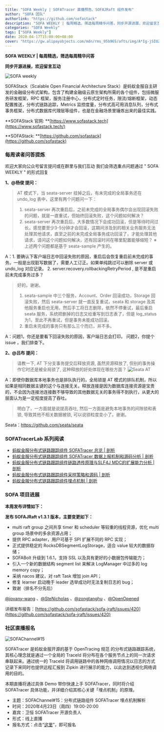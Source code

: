 ```yaml
---
title: "SOFA Weekly | SOFATracer 直播预告、SOFAJRaft 组件发布"
author: "SOFA 团队"
authorlink: "https://github.com/sofastack"
description: "SOFA WEEKLY | 每周精选，筛选每周精华问答，同步开源进展，欢迎留言互动。"
categories: "SOFA Weekly"
tags: ["SOFA Weekly"]
date: 2020-04-17T15:00:00+08:00
cover: "https://gw.alipayobjects.com/mdn/rms_95b965/afts/img/A*Ig-jSIUZWx0AAAAAAAAAAAAAARQnAQ"
---
```


**SOFA WEEKLY | 每周精选，筛选每周精华问答**

**同步开源进展，欢迎留言互动**

![SOFA weekly](https://gw.alipayobjects.com/mdn/rms_95b965/afts/img/A*ARgKS6SuU7YAAAAAAAAAAAAAARQnAQ)

SOFAStack（Scalable Open Financial Architecture Stack）是蚂蚁金服自主研发的金融级分布式架构，包含了构建金融级云原生架构所需的各个组件，包括微服务研发框架，RPC 框架，服务注册中心，分布式定时任务，限流/熔断框架，动态配置推送，分布式链路追踪，Metrics 监控度量，分布式高可用消息队列，分布式事务框架，分布式数据库代理层等组件，也是在金融场景里锤炼出来的最佳实践。

**SOFAStack 官网: **[https://www.sofastack.tech](https://www.sofastack.tech/)

**SOFAStack: **[https://github.com/sofastack](https://github.com/sofastack)

### 每周读者问答提炼

欢迎大家向公众号留言提问或在群里与我们互动
我们会筛选重点问题通过 " SOFA WEEKLY " 的形式回复

**1、@杨俊 提问：**

> AT 模式下，当 seata-server 挂掉之后，有未完成的全局事务还在 undo_log 表中，这里有两个问题问一下：
> 1. seata-server 再次重启后，之前未完成的全局事务偶尔会出现回滚失败的问题，就是一直重试，但始终回滚失败，这个问题如何解决？
> 1. seata-server 再次重启后，大多数情况下会成功回滚，但是等待时间过长，感觉要至少3-5分钟才会回滚，这期间涉及到的相关业务服务无法处理其他请求，直至之前的未完成全局事务成功回滚了，才能处理其他请求，请问这个问题如何解决，还有回滚时间在哪里配置能够缩短？
> ※上述两个问题都是基于 seata-sample 产生的。

A：1.  要确认下客户端日志中回滚失败的原因，重启后会恢复重启前未完成的事务。一般是出现脏写数据了，需要人工订正。如果单纯跳过可以删除 server 或 undo_log 对应记录。
2. server.recovery.rollbackingRetryPeriod , 是不是重启前未完成事务过多？

> 好的，谢谢。
> 1. seata-sample 中三个服务，Account、Order 回滚成功，Storage 回滚失败，然后 seata-server 就一直反复重试，seata 和 storage 及其他服务重启也无用，然后手工将日志删除，依然不停重试，最后重启 seata 服务，系统把删掉的日志又给重写到日志表了，但是 log_status 为1，至此不再重试，但是事务未能成功回滚。
> 1. 重启未完成的事务只有那么三个而已，并不多。

A：问题1，你还是要看下回滚失败的原因，客户端日志会打印。 问题2，你提个 issue ，我们排查下。

**2、@吕布 提问：**

> 请教一下, AT 下分支事务提交后释放资源, 虽然资源释放了, 但别的事务操作它时还是被全局锁了, 这种释放的好处体现在哪些方面？
> ![Seata AT](https://cdn.nlark.com/yuque/0/2020/png/226702/1587118952505-68cf797a-b8e3-493d-bdf5-f69f4c5495f5.png)

A：即使你数据库本地事务也是排队执行的，全局锁是 AT 模式的排队机制，所以如果是相同数据主键的这个与连接无关。释放连接是因为数据库连接资源是宝贵的，不会因为连接池连接数不够导致的其他数据无关的事务得不到执行，从更大的层面认为是一定程度提高了吞吐。

> 明白了，一方面就是说提高吞吐, 然后一方面是避免本地事务的间隙锁和表锁, 导致其他不相关数据被锁, 可以说锁粒度变小了。谢谢。

Seata：<https://github.com/seata/seata>

### SOFATracerLab 系列阅读

- [蚂蚁金服分布式链路跟踪组件 SOFATracer 总览 | 剖析](/blog/sofa-tracer-overview/)
- [蚂蚁金服分布式链路跟踪组件 SOFATracer 数据上报机制和源码分析 | 剖析](/blog/sofa-tracer-response-mechanism/)
- [蚂蚁金服分布式链路跟踪组件链路透传原理与SLF4J MDC的扩展能力分析 | 剖析](/blog/sofa-tracer-unvarnished-transmission-slf4j-mdc/)
- [蚂蚁金服分布式链路跟踪组件采样策略和源码 | 剖析](/blog/sofa-tracer-sampling-tracking-deep-dive/)
- [蚂蚁金服分布式链路跟踪组件埋点机制 | 剖析](/blog/sofa-tracer-event-tracing-deep-dive/)

### **SOFA 项目进展**

**本周发布详情如下：**

**发布 SOFAJRaft v1.3.1 版本，主要变更如下：**

- multi raft group 之间共享 timer 和 scheduler 等较重的线程资源，优化 multi group 场景中的多余资源占用；
- 提供 RPC adapter，用户可基于 SPI 扩展不同的 RPC 实现；
- 正式提供稳定的 RocksDBSegmentLogStorage，适合 value 较大的数据存储；
- SOFABolt 升级到 1.6.1，支持 SSL 以及具有更好的小数据包传输能力；
- 引入一个新的数据结构 segment list 来解决 LogManager 中过多的 log memory copy；
- 采纳 nacos 建议，对 raft Task 增加 join API；
- 修复 learner 启动晚于 leader 选举成功时无法复制日志的 bug；
- 致谢（排名不分先后）

[@jovany-wang](https://github.com/jovany-wang) 、[@SteNicholas](https://github.com/SteNicholas) 、[@zongtanghu](https://github.com/zongtanghu) 、[@OpenOpened](https://github.com/penOpened)

详细发布报告：[https://github.com/sofastack/sofa-jraft/issues/420](https://github.com/sofastack/sofa-jraft/issues/420)

### 社区直播报名

![SOFAChannel#15](https://cdn.nlark.com/yuque/0/2020/jpeg/226702/1586514943305-3516609c-05db-4f69-b513-ae658173484c.jpeg)

SOFATracer 是蚂蚁金服开源的基于 OpenTracing 规范 的分布式链路跟踪系统，其核心理念就是通过一个全局的 TraceId 将分布在各个服务节点上的同一次请求串联起来。通过统一的 TraceId 将调用链路中的各种网络调用情况以日志的方式记录下来同时也提供远程汇报到 Zipkin 进行展示的能力，以此达到透视化网络调用的目的。

本期直播将通过具体 Demo 带你快速上手 SOFATracer，同时将介绍 SOFATracer 具体功能，并详细介绍其核心关键「埋点机制」的原理。

- 主题：SOFAChannel#15：分布式链路组件 SOFATracer 埋点机制解析
- 时间：2020年4月23日（周四）19:00-20:00
- 嘉宾：卫恒 SOFATracer 开源负责人
- 形式：线上直播
- 报名方式：点击“[这里](https://tech.antfin.com/community/live/1167)”，即可报名
